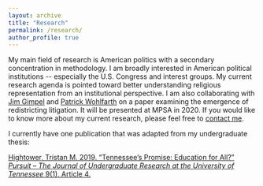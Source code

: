 ```yaml
---
layout: archive
title: "Research"
permalink: /research/
author_profile: true
---
```


  
My main field of research is American politics with a secondary concentration in methodology. I am broadly interested in American political institutions -- especially the U.S. Congress and interest groups. My current research agenda is pointed toward better understanding religious representation from an institutional perspective. I am also collaborating with <a href="https://gvpt.umd.edu/facultyprofile/gimpel/james">Jim Gimpel</a> and <a href="https://gvpt.umd.edu/facultyprofile/wohlfarth/patrick-c">Patrick Wohlfarth</a> on a paper examining the emergence of redistricting litigation. It will be presented at MPSA in 2020. If you would like to know more about my current research, please feel free to <a href="mailto:thighto@umd.edu">contact me</a>.

I currently have one publication that was adapted from my undergraduate thesis:

<a href="https://trace.tennessee.edu/pursuit/vol9/iss1/4/">Hightower, Tristan M. 2019. “Tennessee’s Promise: Education for All?” <i>Pursuit – The Journal of Undergraduate Research at the University of Tennessee</i> 9(1), Article 4.</a>
